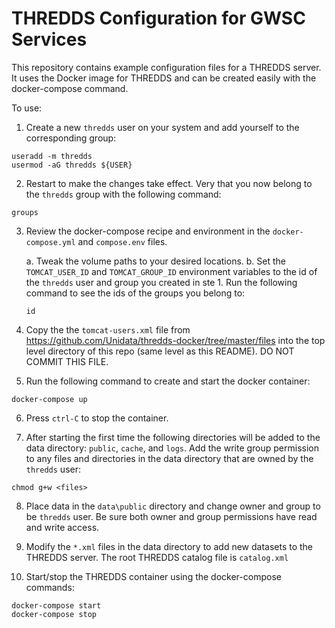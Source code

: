 # THREDDS Configuration for GWSC Services

This repository contains example configuration files for a THREDDS server. It uses the Docker image for THREDDS and can be created easily with the docker-compose command.

To use:
1. Create a new `thredds` user on your system and add yourself to the corresponding group:

```
useradd -m thredds
usermod -aG thredds ${USER}
```

2. Restart to make the changes take effect. Very that you now belong to the `thredds` group with the following command:

```
groups
```
   
3. Review the docker-compose recipe and environment in the `docker-compose.yml` and `compose.env` files.
   
    a. Tweak the volume paths to your desired locations.
    b. Set the `TOMCAT_USER_ID` and `TOMCAT_GROUP_ID` environment variables to the id of the `thredds` user and group you created in ste 1. Run the following command to see the ids of the groups you belong to:
   
    ```buildoutcfg
    id
    ```

4. Copy the the `tomcat-users.xml` file from https://github.com/Unidata/thredds-docker/tree/master/files into the top level directory of this repo (same level as this README). DO NOT COMMIT THIS FILE.

5. Run the following command to create and start the docker container:

```
docker-compose up
```

6. Press `ctrl-C` to stop the container. 
   
7. After starting the first time the following directories will be added to the data directory: `public`, `cache`, and `logs`. Add the write group permission to any files and directories in the data directory that are owned by the `thredds` user:

```
chmod g+w <files>
```

8. Place data in the `data\public` directory and change owner and group to be `thredds` user. Be sure both owner and group permissions have read and write access.

9. Modify the `*.xml` files in the data directory to add new datasets to the THREDDS server. The root THREDDS catalog file is `catalog.xml`

10. Start/stop the THREDDS container using the docker-compose commands:

```
docker-compose start
docker-compose stop
```
